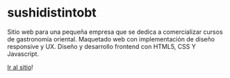 # sushidistintobt
Sitio web para una pequeña empresa que se dedica a comercializar cursos de gastronomía oriental.
Maquetado web con implementación de diseño responsive y UX.
Diseño y desarrollo frontend con HTML5, CSS Y Javascript.

[Ir al sitio](https://bredzio.github.io/sushidistintobt/)! 
